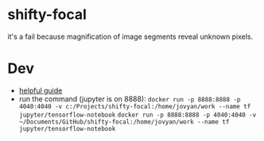 # shifty-focal

it's a fail because magnification of image segments reveal unknown pixels.

# Dev
- [helpful guide](http://ondata.blog/articles/getting-started-apache-spark-pyspark-and-jupyter-in-a-docker-container/)
- run the command (jupyter is on 8888):
`docker run -p 8888:8888 -p 4040:4040 -v c:/Projects/shifty-focal:/home/jovyan/work --name tf jupyter/tensorflow-notebook`
`docker run -p 8888:8888 -p 4040:4040 -v ~/Documents/GitHub/shifty-focal:/home/jovyan/work --name tf jupyter/tensorflow-notebook`
